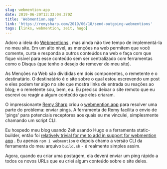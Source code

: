 ```yaml
---
slug: webmention-app
date: 2019-06-20T12:33:04.370Z
title: 'Webmention.app'
link: 'https://remysharp.com/2019/06/18/send-outgoing-webmentions'
tags: [links, webmention, zeit, hugo]
---
```

Adoro a ideia do [Webmentions](https://www.w3.org/TR/webmention/) , mas ainda não tive tempo de implementá-la no meu site. Em um alto nível, as menções na web permitem que você comente, curta e responda a outros conteúdos na web e faça com que fique visível para esse conteúdo sem ser centralizado com ferramentas como o Disqus (que tenho o desejo de remover do meu site).

As Menções na Web são divididas em dois componentes, o remetente e o destinatário. O destinatário é o site sobre o qual estou escrevendo um post e eles podem ter algo no site que mostra links de entrada ou reações ao blog; e o remetente sou, bem, eu. Eu preciso deixar o site remoto que eu escrevi ou reagir a algum conteúdo que eles criaram.

O impressionante [Remy Sharp](https://remysharp.com) criou o [webmention.app](https://webmention.app/) para resolver uma parte do problema: enviar pings. A ferramenta de Remy facilita o envio de &#39;pings&#39; para potenciais receptores aos quais eu me vinculei, simplesmente chamando um script CLI.

Eu hospedo meu blog usando Zeit usando Hugo e a ferramenta static-builder, então foi [relatively trivial for me to add in support for webmention app](https://github.com/PaulKinlan/paul.kinlan.me/commit/541cf5db0b48b1eb75bedfa326406f887e57e1a9) . Eu apenas `npm i webmention` e depois chamo a versão CLI da ferramenta do meu arquivo `build.sh` - é realmente simples assim.

Agora, quando eu criar uma postagem, ela deverá enviar um ping rápido a todos os novos URLs que eu criei algum conteúdo sobre o site deles.

